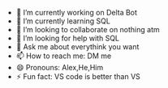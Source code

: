 - 🔭 I’m currently working on Delta Bot
- 🌱 I’m currently learning SQL
- 👯 I’m looking to collaborate on nothing atm
- 🤔 I’m looking for help with SQL
- 💬 Ask me about everythink you want
- 📫 How to reach me: DM me
- 😄 Pronouns: Alex,He,Him
- ⚡ Fun fact: VS code is better than VS
